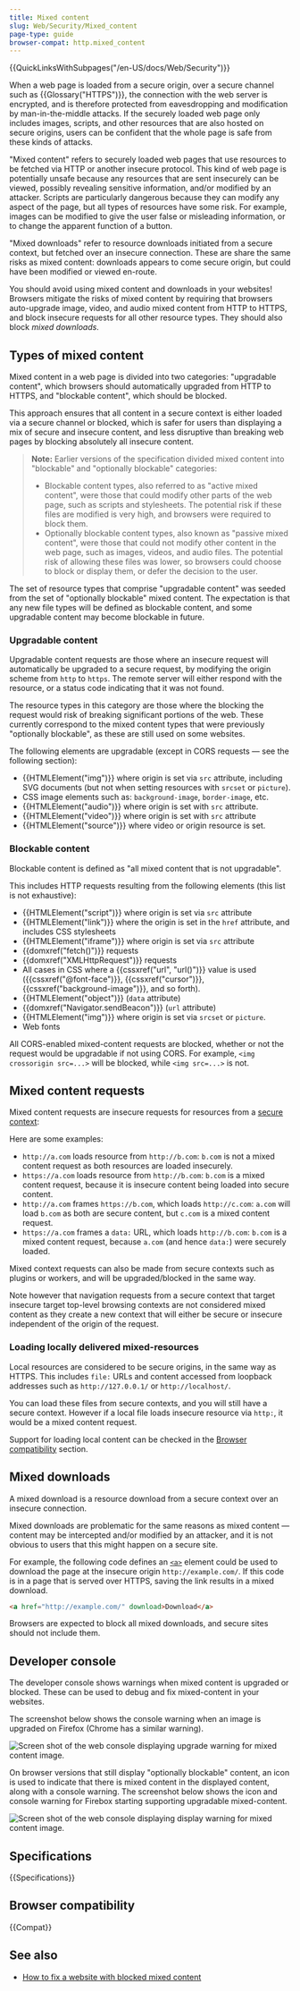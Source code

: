 ```yaml
---
title: Mixed content
slug: Web/Security/Mixed_content
page-type: guide
browser-compat: http.mixed_content
---
```


{{QuickLinksWithSubpages("/en-US/docs/Web/Security")}}

When a web page is loaded from a secure origin, over a secure channel such as {{Glossary("HTTPS")}}, the connection with the web server is encrypted, and is therefore protected from eavesdropping and modification by man-in-the-middle attacks.
If the securely loaded web page only includes images, scripts, and other resources that are also hosted on secure origins, users can be confident that the whole page is safe from these kinds of attacks.

"Mixed content" refers to securely loaded web pages that use resources to be fetched via HTTP or another insecure protocol.
This kind of web page is potentially unsafe because any resources that are sent insecurely can be viewed, possibly revealing sensitive information, and/or modified by an attacker.
Scripts are particularly dangerous because they can modify any aspect of the page, but all types of resources have some risk.
For example, images can be modified to give the user false or misleading information, or to change the apparent function of a button.

"Mixed downloads" refer to resource downloads initiated from a secure context, but fetched over an insecure connection.
These are share the same risks as mixed content: downloads appears to come secure origin, but could have been modified or viewed en-route.

You should avoid using mixed content and downloads in your websites!
Browsers mitigate the risks of mixed content by requiring that browsers auto-upgrade image, video, and audio mixed content from HTTP to HTTPS, and block insecure requests for all other resource types.
They should also block _mixed downloads_.

## Types of mixed content

Mixed content in a web page is divided into two categories: "upgradable content", which browsers should automatically upgraded from HTTP to HTTPS, and "blockable content", which should be blocked.

This approach ensures that all content in a secure context is either loaded via a secure channel or blocked, which is safer for users than displaying a mix of secure and insecure content, and less disruptive than breaking web pages by blocking absolutely all insecure content.

> **Note:** Earlier versions of the specification divided mixed content into "blockable" and "optionally blockable" categories:
>
> - Blockable content types, also referred to as "active mixed content", were those that could modify other parts of the web page, such as scripts and stylesheets.
>   The potential risk if these files are modified is very high, and browsers were required to block them.
> - Optionally blockable content types, also known as "passive mixed content", were those that could not modify other content in the web page, such as images, videos, and audio files.
>   The potential risk of allowing these files was lower, so browsers could choose to block or display them, or defer the decision to the user.

The set of resource types that comprise "upgradable content" was seeded from the set of "optionally blockable" mixed content.
The expectation is that any new file types will be defined as blockable content, and some upgradable content may become blockable in future.

### Upgradable content

Upgradable content requests are those where an insecure request will automatically be upgraded to a secure request, by modifying the origin scheme from `http` to `https`.
The remote server will either respond with the resource, or a status code indicating that it was not found.

The resource types in this category are those where the blocking the request would risk of breaking significant portions of the web.
These currently correspond to the mixed content types that were previously "optionally blockable", as these are still used on some websites.

The following elements are upgradable (except in CORS requests — see the following section):

- {{HTMLElement("img")}} where origin is set via `src` attribute, including SVG documents (but not when setting resources with `srcset` or `picture`).
- CSS image elements such as: `background-image`, `border-image`, etc.
- {{HTMLElement("audio")}} where origin is set with `src` attribute.
- {{HTMLElement("video")}} where origin is set with `src` attribute
- {{HTMLElement("source")}} where video or origin resource is set.

### Blockable content

Blockable content is defined as "all mixed content that is not upgradable".

This includes HTTP requests resulting from the following elements (this list is not exhaustive):

- {{HTMLElement("script")}} where origin is set via `src` attribute
- {{HTMLElement("link")}} where the origin is set in the `href` attribute, and includes CSS stylesheets
- {{HTMLElement("iframe")}} where origin is set via `src` attribute
- {{domxref("fetch()")}} requests
- {{domxref("XMLHttpRequest")}} requests
- All cases in CSS where a {{cssxref("url", "url()")}} value is used ({{cssxref("@font-face")}}, {{cssxref("cursor")}}, {{cssxref("background-image")}}, and so forth).
- {{HTMLElement("object")}} (`data` attribute)
- {{domxref("Navigator.sendBeacon")}} (`url` attribute)
- {{HTMLElement("img")}} where origin is set via `srcset` or `picture`.
- Web fonts

All CORS-enabled mixed-content requests are blocked, whether or not the request would be upgradable if not using CORS.
For example, `<img crossorigin src=...>` will be blocked, while `<img src=...>` is not.

## Mixed content requests

Mixed content requests are insecure requests for resources from a [secure context](/en-US/docs/Web/Security/Secure_Contexts):

Here are some examples:

- `http://a.com` loads resource from `http://b.com`: `b.com` is not a mixed content request as both resources are loaded insecurely.
- `https://a.com` loads resource from `http://b.com`: `b.com` is a mixed content request, because it is insecure content being loaded into secure content.
- `http://a.com` frames `https://b.com`, which loads `http://c.com`: `a.com` will load `b.com` as both are secure content, but `c.com` is a mixed content request.
- `https://a.com` frames a `data:` URL, which loads `http://b.com`: `b.com` is a mixed content request, because `a.com` (and hence `data:`) were securely loaded.

Mixed context requests can also be made from secure contexts such as plugins or workers, and will be upgraded/blocked in the same way.

Note however that navigation requests from a secure context that target insecure target top-level browsing contexts are not considered mixed content as they create a new context that will either be secure or insecure independent of the origin of the request.

### Loading locally delivered mixed-resources

Local resources are considered to be secure origins, in the same way as HTTPS.
This includes `file:` URLs and content accessed from loopback addresses such as `http://127.0.0.1/` or `http://localhost/`.

You can load these files from secure contexts, and you will still have a secure context.
However if a local file loads insecure resource via `http:`, it would be a mixed content request.

Support for loading local content can be checked in the [Browser compatibility](#browser-compatibility) section.

## Mixed downloads

A mixed download is a resource download from a secure context over an insecure connection.

Mixed downloads are problematic for the same reasons as mixed content — content may be intercepted and/or modified by an attacker, and it is not obvious to users that this might happen on a secure site.

For example, the following code defines an [`<a>`](/en-US/docs/Web/HTML/Element/a#download) element could be used to download the page at the insecure origin `http://example.com/`.
If this code is in a page that is served over HTTPS, saving the link results in a mixed download.

```html
<a href="http://example.com/" download>Download</a>
```

Browsers are expected to block all mixed downloads, and secure sites should not include them.

## Developer console

The developer console shows warnings when mixed content is upgraded or blocked.
These can be used to debug and fix mixed-content in your websites.

The screenshot below shows the console warning when an image is upgraded on Firefox (Chrome has a similar warning).

![Screen shot of the web console displaying upgrade warning for mixed content image.](mixed_content_console_upgradable.png)

On browser versions that still display "optionally blockable" content, an icon is used to indicate that there is mixed content in the displayed content, along with a console warning.
The screenshot below shows the icon and console warning for Firebox starting supporting upgradable mixed-content.

![Screen shot of the web console displaying display warning for mixed content image.](mixed_content_console_displayed.png)

## Specifications

{{Specifications}}

## Browser compatibility

{{Compat}}

## See also

- [How to fix a website with blocked mixed content](/en-US/docs/Web/Security/Mixed_content/How_to_fix_website_with_mixed_content)
